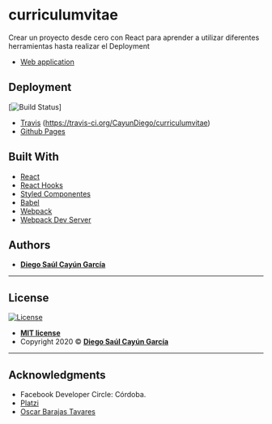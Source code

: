 # curriculumvitae

  Crear un proyecto desde cero con React para aprender a utilizar diferentes herramientas hasta realizar el Deployment
 - [Web application](https://cayundiego.github.io/curriculumvitae/)
   
## Deployment
[![Build Status](https://travis-ci.org/CayunDiego/curriculumvitae.svg?branch=develop)]

 * [Travis](https://travis-ci.org/) (https://travis-ci.org/CayunDiego/curriculumvitae)
 * [Github Pages](https://cayundiego.github.io/curriculumvitae/)
  

## Built With

* [React](https://es.reactjs.org/)
* [React Hooks](https://reactjs.org/docs/hooks-intro.html)
* [Styled Componentes](https://styled-components.com/) 
* [Babel](https://babeljs.io/docs/en/config-files)
* [Webpack](https://webpack.js.org/configuration)
* [Webpack Dev Server](https://webpack.js.org/configuration/dev-server/)


## Authors

* [**Diego Saúl Cayún García**](https://www.linkedin.com/in/diego-saul-cayun-garcia/) 

---

## License
[![License](http://img.shields.io/:license-mit-blue.svg?style=flat-square)](http://badges.mit-license.org)

- **[MIT license](http://opensource.org/licenses/mit-license.php)**
- Copyright 2020 © [**Diego Saúl Cayún García**](https://www.linkedin.com/in/diego-saul-cayun-garcia/) 

---

## Acknowledgments

* Facebook Developer Circle: Córdoba.
* [Platzi](https://platzi.com/)
* [Oscar Barajas Tavares](https://www.linkedin.com/in/oscarbarajas/)
